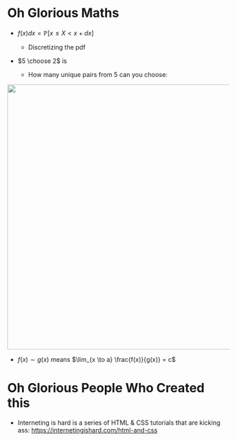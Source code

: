 # Oh Glorious Maths

- $f(x) dx = \mathbb{P}[x \leq X < x + dx]​$
  - Discretizing the pdf

- $5 \choose 2​$ is
  - How many unique pairs from $5$ can you choose:

<img src="https://cdn-images-1.medium.com/max/1600/0*668VCMzhSTiYbvq3.png" style="display: block; margin: 0 auto; width:600px" />

- $f(x) \sim g(x)$ means $\lim_{x \to a} \frac{f(x)}{g(x)} = c$


# Oh Glorious People Who Created this

- Interneting is hard is a series of HTML & CSS tutorials that are kicking ass:
https://internetingishard.com/html-and-css
